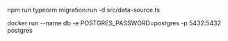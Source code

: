 
npm run typeorm migration:run -d src/data-source.ts

docker run --name db -e POSTGRES_PASSWORD=postgres -p 5432:5432 postgres